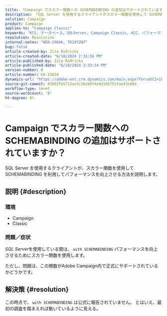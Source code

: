 ```yaml
---
title: 「Campaign でスカラー関数への SCHEMABINDING の追加はサポートされていますか？」
description: 「SQL Server を使用するクライアントがスカラー関数を使用して SCHEMABINDING を利用し、パフォーマンスを向上させる方法を説明します。」
solution: Campaign
product: Campaign
applies-to: "Campaign Classic"
keywords: "KCS, データベース，SQLServer, Campaign Classic, ACC, パフォーマンス"
resolution: Resolution
internal-notes: "NEO-19646, TK197287"
bug: false
article-created-by: Zita Rodricks
article-created-date: "6/18/2024 2:31:56 PM"
article-published-by: Zita Rodricks
article-published-date: "6/18/2024 2:33:14 PM"
version-number: 8
article-number: KA-15034
dynamics-url: "https://adobe-ent.crm.dynamics.com/main.aspx?forceUCI=1&pagetype=entityrecord&etn=knowledgearticle&id=74c68180-7f2d-ef11-840a-002248084fbb"
source-git-commit: 45092fa5713ae3c26eb6f4e0d16bf51fae43eb8d
workflow-type: tm+mt
source-wordcount: '0'
ht-degree: 0%

---
```


# Campaign でスカラー関数への SCHEMABINDING の追加はサポートされていますか？


SQL Server を使用するクライアントが、スカラー関数を使用して SCHEMABINDING を利用してパフォーマンスを向上させる方法を説明します。

## 説明 {#description}


### <b>環境</b>

- Campaign
- Classic


### <b>問題／症状</b>

*SQL Server*を使用している間は、 `with SCHEMABINDING` パフォーマンスを向上させるためにスカラー関数を使用します。

ただし、問題は、この関数がAdobe Campaign内で正式にサポートされているかどうかです。


## 解決策 {#resolution}


この時点で、 `with SCHEMABINDING` は公式に報告されていません。 とはいえ、最初の調査を踏まえれば動いているように見える。
